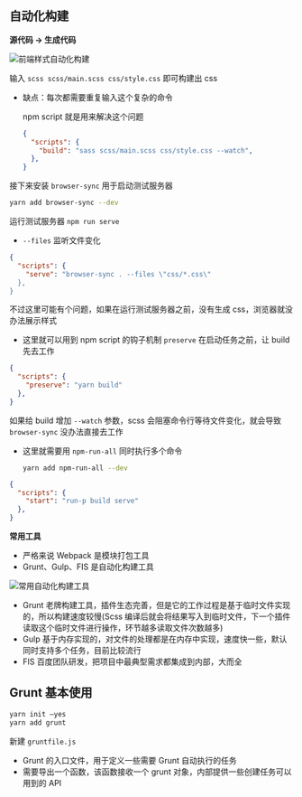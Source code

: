 ## 自动化构建

**源代码 -> 生成代码**

![前端样式自动化构建](https://gitee.com/lilyn/pic/raw/master/lagoulearn-img/%E5%89%8D%E7%AB%AF%E6%A0%B7%E5%BC%8F%E8%87%AA%E5%8A%A8%E5%8C%96%E6%9E%84%E5%BB%BA.png)

输入 `scss scss/main.scss css/style.css` 即可构建出 css

- 缺点：每次都需要重复输入这个复杂的命令

  npm script 就是用来解决这个问题

  ```json
  {
    "scripts": {
      "build": "sass scss/main.scss css/style.css --watch",
    },
  }
  ```

接下来安装 `browser-sync` 用于启动测试服务器

```bash
yarn add browser-sync --dev
```

运行测试服务器 `npm run serve`

- `--files` 监听文件变化

```json
{
  "scripts": {
    "serve": "browser-sync . --files \"css/*.css\"
  },
}
```

不过这里可能有个问题，如果在运行测试服务器之前，没有生成 css，浏览器就没办法展示样式

- 这里就可以用到 npm script 的钩子机制 `preserve` 在启动任务之前，让 build 先去工作

```json
{
  "scripts": {
    "preserve": "yarn build"
  },
}
```

如果给 build 增加 `--watch` 参数，scss 会阻塞命令行等待文件变化，就会导致 `browser-sync` 没办法直接去工作

- 这里就需要用 `npm-run-all` 同时执行多个命令

  ```bash
  yarn add npm-run-all --dev
  ```

```json
{
  "scripts": {
    "start": "run-p build serve"
  },
}
```

**常用工具**

- 严格来说 Webpack 是模块打包工具
- Grunt、Gulp、FIS 是自动化构建工具

![常用自动化构建工具](https://gitee.com/lilyn/pic/raw/master/lagoulearn-img/%E5%B8%B8%E7%94%A8%E8%87%AA%E5%8A%A8%E5%8C%96%E6%9E%84%E5%BB%BA%E5%B7%A5%E5%85%B7.png)

- Grunt 老牌构建工具，插件生态完善，但是它的工作过程是基于临时文件实现的，所以构建速度较慢(Scss 编译后就会将结果写入到临时文件，下一个插件读取这个临时文件进行操作，环节越多读取文件次数越多)
- Gulp 基于内存实现的，对文件的处理都是在内存中实现，速度快一些，默认同时支持多个任务，目前比较流行
- FIS 百度团队研发，把项目中最典型需求都集成到内部，大而全

## Grunt 基本使用

```bash
yarn init –yes
yarn add grunt
```

新建 `gruntfile.js`

- Grunt 的入口文件，用于定义一些需要 Grunt 自动执行的任务
- 需要导出一个函数，该函数接收一个 grunt 对象，内部提供一些创建任务可以用到的 API